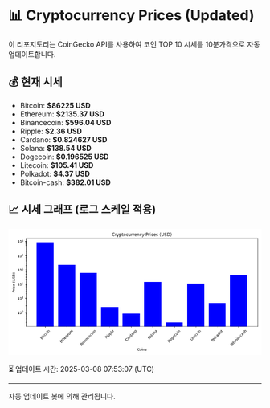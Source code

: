 
# 📊 Cryptocurrency Prices (Updated)

이 리포지토리는 CoinGecko API를 사용하여 코인 TOP 10 시세를 10분가격으로 자동 업데이트합니다.

## 💰 현재 시세
- Bitcoin: **$86225 USD**
- Ethereum: **$2135.37 USD**
- Binancecoin: **$596.04 USD**
- Ripple: **$2.36 USD**
- Cardano: **$0.824627 USD**
- Solana: **$138.54 USD**
- Dogecoin: **$0.196525 USD**
- Litecoin: **$105.41 USD**
- Polkadot: **$4.37 USD**
- Bitcoin-cash: **$382.01 USD**

## 📈 시세 그래프 (로그 스케일 적용)
![Crypto Prices](crypto_prices.png)

⏳ 업데이트 시간: 2025-03-08 07:53:07 (UTC)

---
자동 업데이트 봇에 의해 관리됩니다.
